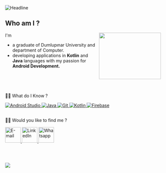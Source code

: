 <img src="https://readme-typing-svg.herokuapp.com?font=Kalam&size=40&duration=6000&color=02e00a&center=false&vCenter=false&width=1500&height=100&lines=Hi+there+👨🏽‍💻+I'm+Ramazan+and+I'm+an+Intern+Android+Developer" alt="Headline" />

<h2 align="left">Who am I ?</h2>

<img align="right" src="https://r2.community.samsung.com/t5/image/serverpage/image-id/1186153i97F5F1C076CF1F75?v=v2" width='200' height='150'/>

I'm

* a graduate of Dumlupınar University and department of Computer.
* developing applications in **Kotlin** and **Java** languages with my passion for **Android Development.**

<br/>
<br/>
<br/>

🧑‍🔧 What do I Know ?

<a href="#">
	<img alt="Android Studio" src="https://img.shields.io/badge/Android-3DDC84?logo=android&logoColor=white">
</a>

<a href="#">
	<img alt="Java" src="https://img.shields.io/badge/-Java-007396.svg?logo=java&logoColor=white">
</a>

<a href="#">
	<img alt="Git" src="https://img.shields.io/badge/Git-F05033.svg?logo=git&logoColor=white">
</a>

<a href="#">
	<img alt="Kotlin" src="https://img.shields.io/badge/Kotlin-7F52FF.svg?logo=Kotlin&logoColor=white">
</a>

<a href="#">
	<img alt="Firebase" src="https://img.shields.io/badge/-%20Firebase-FFCA28.svg?logo=firebase&logoColor=white">
</a>

</br>
</br>

🧙‍♂️ Would you like to find me ?

<p align="left">
	<a href="mailto:rznkolds@outlook.com">
		<img src="https://img.icons8.com/bubbles/50/000000/email.png" alt="E-mail" width="50" height="50"/>
	</a>
	<a href="https://linkedin.com/in/rznkolds">
		<img src="https://img.icons8.com/bubbles/50/000000/linkedin.png" alt="LinkedIn" width="50" height="50"/>
	</a>
	<a href="https://wa.me/+905422125264" >
		<img src="https://img.icons8.com/bubbles/50/000000/whatsapp.png" alt="Whatsapp" width="50" height="50"/>
	</a>
</p>

</br>
</br>

 <a href=#><img src="contributions.svg"></a>

